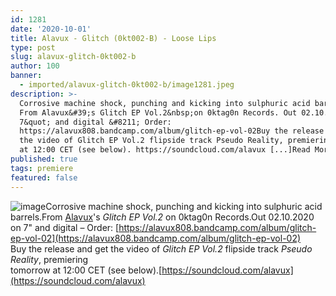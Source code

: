 ```yaml
---
id: 1281
date: '2020-10-01'
title: Alavux - Glitch (0kt002-B) - Loose Lips
type: post
slug: alavux-glitch-0kt002-b
author: 100
banner:
  - imported/alavux-glitch-0kt002-b/image1281.jpeg
description: >-
  Corrosive machine shock, punching and kicking into sulphuric acid barrels.
  From Alavux&#39;s Glitch EP Vol.2&nbsp;on 0ktag0n Records. Out 02.10.2020 on
  7&quot; and digital &#8211; Order:
  https://alavux808.bandcamp.com/album/glitch-ep-vol-02Buy the release and get
  the video of Glitch EP Vol.2 flipside track Pseudo Reality, premieringtomorrow
  at 12:00 CET (see below). https://soundcloud.com/alavux [...]Read More...
published: true
tags: premiere
featured: false
---
```

![image](../imported/alavux-glitch-0kt002-b/image1281.jpeg)Corrosive machine shock, punching and kicking into sulphuric acid barrels.From [Alavux](https://alavux808.bandcamp.com)'s _Glitch EP Vol.2_ on 0ktag0n Records.Out 02.10.2020 on 7" and digital – Order: [https://alavux808.bandcamp.com/album/glitch-ep-vol-02](https://alavux808.bandcamp.com/album/glitch-ep-vol-02)  
Buy the release and get the video of _Glitch EP Vol.2_ flipside track _Pseudo Reality_, premiering  
tomorrow at 12:00 CET (see below).[https://soundcloud.com/alavux](https://soundcloud.com/alavux)